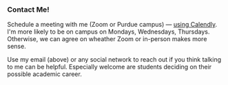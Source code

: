 ### Contact Me!

Schedule a meeting with me (Zoom or Purdue campus) —
[using Calendly](https://calendly.com/artem-pe/chat).
I'm more likely to be on campus on Mondays, Wednesdays, Thursdays.
Otherwise, we can agree on wheather Zoom or in-person makes more sense.

Use my email (above) or any social network to reach out if you think talking to
me can be helpful. Especially welcome are students deciding on their possible
academic career.
